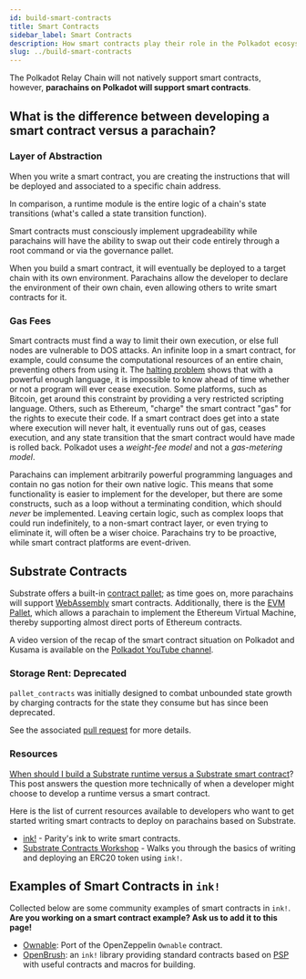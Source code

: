 ```yaml
---
id: build-smart-contracts
title: Smart Contracts
sidebar_label: Smart Contracts
description: How smart contracts play their role in the Polkadot ecosystem.
slug: ../build-smart-contracts
---
```


The Polkadot Relay Chain will not natively support smart contracts, however,
**parachains on Polkadot will support smart contracts**.

## What is the difference between developing a smart contract versus a parachain?

### Layer of Abstraction

When you write a smart contract, you are creating the instructions that will be deployed and
associated to a specific chain address.

In comparison, a runtime module is the entire logic of a chain's state transitions (what's called a
state transition function).

Smart contracts must consciously implement upgradeability while parachains will have the ability to
swap out their code entirely through a root command or via the governance pallet.

When you build a smart contract, it will eventually be deployed to a target chain with its own
environment. Parachains allow the developer to declare the environment of their own chain, even
allowing others to write smart contracts for it.

### Gas Fees

Smart contracts must find a way to limit their own execution, or else full nodes are vulnerable to
DOS attacks. An infinite loop in a smart contract, for example, could consume the computational
resources of an entire chain, preventing others from using it. The
[halting problem](https://en.wikipedia.org/wiki/Halting_problem) shows that with a powerful enough
language, it is impossible to know ahead of time whether or not a program will ever cease execution.
Some platforms, such as Bitcoin, get around this constraint by providing a very restricted scripting
language. Others, such as Ethereum, "charge" the smart contract "gas" for the rights to execute
their code. If a smart contract does get into a state where execution will never halt, it eventually
runs out of gas, ceases execution, and any state transition that the smart contract would have made is
rolled back. Polkadot uses a _weight-fee model_ and not a _gas-metering model_.

Parachains can implement arbitrarily powerful programming languages and contain no gas notion for their
own native logic. This means that some functionality is easier to implement for the
developer, but there are some constructs, such as a loop without a terminating
condition, which should _never_ be implemented. Leaving certain logic, such as complex loops that
could run indefinitely, to a non-smart contract layer, or even trying to eliminate it, will often be a
wiser choice. Parachains try to be proactive, while smart contract
platforms are event-driven.

## Substrate Contracts

Substrate offers a built-in
[contract pallet](https://substrate.dev/rustdocs/latest/pallet_contracts/index.html);
as time goes on, more parachains will support [WebAssembly](../learn/learn-wasm.md) smart contracts.
Additionally, there is the
[EVM Pallet](https://substrate.dev/docs/en/knowledgebase/smart-contracts/evm-pallet), which allows
a parachain to implement the Ethereum Virtual Machine, thereby supporting almost direct ports of
Ethereum contracts.

A video version of the recap of the smart contract situation on Polkadot and Kusama is available
on the [Polkadot YouTube channel](https://www.youtube.com/watch?v=fKHkFBXaUxQ).

### Storage Rent: Deprecated

`pallet_contracts` was initially designed to combat unbounded state growth by charging contracts for
the state they consume but has since been deprecated.

See the associated [pull request](https://github.com/paritytech/substrate/pull/9669) for more details.

### Resources

[When should I build a Substrate runtime versus a Substrate smart contract](https://stackoverflow.com/a/56041305)?
This post answers the question more technically of when a developer might choose to develop a
runtime versus a smart contract.

Here is the list of current resources available to developers who want to get started writing smart
contracts to deploy on parachains based on Substrate.

- [ink!](https://github.com/paritytech/ink) - Parity's ink to write smart contracts.
- [Substrate Contracts Workshop](https://substrate.dev/substrate-contracts-workshop/) - Walks you
  through the basics of writing and deploying an ERC20 token using `ink!`.

## Examples of Smart Contracts in `ink!`

Collected below are some community examples of smart contracts in `ink!`. **Are you working on a
smart contract example? Ask us to add it to this page!**

- [Ownable](https://github.com/JesseAbram/foRust/): Port of the OpenZeppelin `Ownable` contract.
- [OpenBrush](https://docs.openbrush.io/): an `ink!` library providing standard contracts based on
  [PSP](https://github.com/w3f/PSPs) with useful contracts and macros for building.
